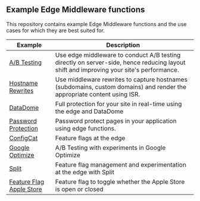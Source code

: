 ## Example Edge Middleware functions

This repository contains example Edge Middleware functions and the use cases for which they are best suited for.

| Example                                                | Description                                                                                                                            |
| ------------------------------------------------------ | -------------------------------------------------------------------------------------------------------------------------------------- |
| [A/B Testing](./ab-testing)                            | Use edge middleware to conduct A/B testing directly on server-side, hence reducing layout shift and improving your site's performance. |
| [Hostname Rewrites](./hostname-rewrites)               | Use middleware rewrites to capture hostnames (subdomains, custom domains) and render the appropriate content using ISR.                |
| [DataDome](./datadome)                                 | Full protection for your site in real-time using the edge and DataDome                                                                 |
| [Password Protection](./password-protection)           | Password protect pages in your application using edge functions.                                                                       |
| [ConfigCat](./configcat)                               | Feature flags at the edge                                                                                                              |
| [Google Optimize](./google-optimize)                   | A/B Testing with experiments in Google Optimize                                                                                        |
| [Split](./split)                                       | Feature flag management and experimentation at the edge with Split                                                                     |
| [Feature Flag Apple Store](./feature-flag-apple-store) | Feature flag to toggle whether the Apple Store is open or closed                                                                       |
